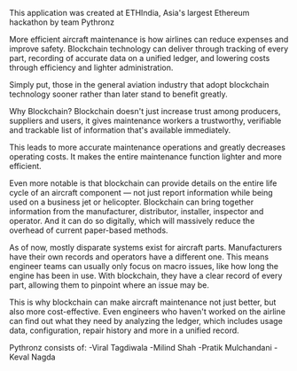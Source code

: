This application was created at ETHIndia, Asia's largest Ethereum hackathon by team Pythronz

More efficient aircraft maintenance is how airlines can reduce expenses and improve safety. Blockchain technology can deliver through tracking of every part, recording of accurate data on a unified ledger, and lowering costs through efficiency and lighter administration.

Simply put, those in the general aviation industry that adopt blockchain technology sooner rather than later stand to benefit greatly.

Why Blockchain?
Blockchain doesn't just increase trust among producers, suppliers and users, it gives maintenance workers a trustworthy, verifiable and trackable list of information that's available immediately.

This leads to more accurate maintenance operations and greatly decreases operating costs. It makes the entire maintenance function lighter and more efficient.

Even more notable is that blockchain can provide details on the entire life cycle of an aircraft component — not just report information while being used on a business jet or helicopter. Blockchain can bring together information from the manufacturer, distributor, installer, inspector and operator. And it can do so digitally, which will massively reduce the overhead of current paper-based methods.

As of now, mostly disparate systems exist for aircraft parts. Manufacturers have their own records and operators have a different one. This means engineer teams can usually only focus on macro issues, like how long the engine has been in use. With blockchain, they have a clear record of every part, allowing them to pinpoint where an issue may be.

This is why blockchain can make aircraft maintenance not just better, but also more cost-effective. Even engineers who haven't worked on the airline can find out what they need by analyzing the ledger, which includes usage data, configuration, repair history and more in a unified record.

Pythronz consists of:
-Viral Tagdiwala
-Milind Shah
-Pratik Mulchandani
-Keval Nagda
